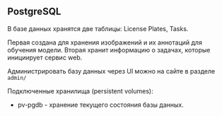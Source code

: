 ## PostgreSQL

В базе данных хранятся две таблицы: License Plates, Tasks.

Первая создана для хранения изображений и их аннотаций для обучения модели. Вторая хранит информацию о задачах, которые инициирует сервис web.

Администрировать базу данных через UI можно на сайте в разделе `admin/`

Подключенные хранилища (persistent volumes):
- pv-pgdb - хранение текущего состояния базы данных.